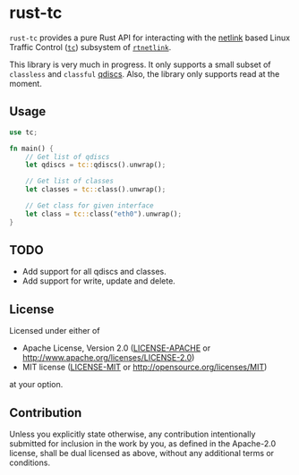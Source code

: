 # rust-tc

`rust-tc` provides a pure Rust API for interacting with the [netlink](https://www.kernel.org/doc/html/latest/userspace-api/netlink/intro.html) based Linux Traffic Control ([`tc`](http://man7.org/linux/man-pages/man8/tc.8.html)) subsystem of [`rtnetlink`](http://man7.org/linux/man-pages/man7/rtnetlink.7.html).

This library is very much in progress. It only supports a small subset of `classless` and `classful` [qdiscs](https://tldp.org/HOWTO/Traffic-Control-HOWTO/components.html#c-qdisc). Also, the library only supports read at the moment.

## Usage

```rust
use tc;

fn main() {
    // Get list of qdiscs
    let qdiscs = tc::qdiscs().unwrap();

    // Get list of classes
    let classes = tc::class().unwrap();

    // Get class for given interface
    let class = tc::class("eth0").unwrap();
}
```

## TODO
* Add support for all qdiscs and classes.
* Add support for write, update and delete.

## License

Licensed under either of

 * Apache License, Version 2.0
   ([LICENSE-APACHE](LICENSE-APACHE) or http://www.apache.org/licenses/LICENSE-2.0)
 * MIT license
   ([LICENSE-MIT](LICENSE-MIT) or http://opensource.org/licenses/MIT)

at your option.

## Contribution

Unless you explicitly state otherwise, any contribution intentionally submitted
for inclusion in the work by you, as defined in the Apache-2.0 license, shall be
dual licensed as above, without any additional terms or conditions.
